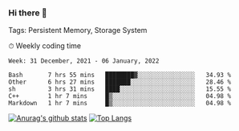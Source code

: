 ### Hi there 👋

Tags: Persistent Memory, Storage System

<!--

[![Anurag's github stats](https://github-readme-stats.vercel.app/api?username=wwyf)](https://github.com/anuraghazra/github-readme-stats)

[![Anurag's github stats](https://github-readme-stats.vercel.app/api?username=wwyf&count_private=true)](https://github.com/anuraghazra/github-readme-stats)


[![Top Langs](https://github-readme-stats.vercel.app/api/top-langs/?username=wwyf&count_private=true&&hide=jupyter%20notebook,html)](https://github.com/anuraghazra/github-readme-stats)



-->


⏱ Weekly coding time

<!--START_SECTION:waka-->
```text
Week: 31 December, 2021 - 06 January, 2022

Bash       7 hrs 55 mins   ████████▓░░░░░░░░░░░░░░░░   34.93 % 
Other      6 hrs 27 mins   ███████░░░░░░░░░░░░░░░░░░   28.46 % 
sh         3 hrs 31 mins   ████░░░░░░░░░░░░░░░░░░░░░   15.55 % 
C++        1 hr 7 mins     █▒░░░░░░░░░░░░░░░░░░░░░░░   04.98 % 
Markdown   1 hr 7 mins     █▒░░░░░░░░░░░░░░░░░░░░░░░   04.98 % 
```
<!--END_SECTION:waka-->



[![Anurag's github stats](https://github-readme-stats.vercel.app/api?username=wwyf&count_private=true&show_icons=true&hide_border=true)](https://github.com/anuraghazra/github-readme-stats) [![Top Langs](https://github-readme-stats.vercel.app/api/top-langs/?username=wwyf&count_private=true&hide=jupyter%20notebook,html,OpenEdge%20ABL&langs_count=10&layout=compact&hide_border=true)](https://github.com/anuraghazra/github-readme-stats)

<!--

[![willianrod's wakatime stats](https://github-readme-stats.vercel.app/api/wakatime?username=wwyf)](https://github.com/anuraghazra/github-readme-stats)


-->

